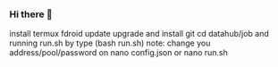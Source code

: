 ### Hi there 👋

<!--
**Wellnel/data** is a ✨ _special_ ✨ repository because its `README.md` (this file) appears on your GitHub profile.

Here are some ideas to get you started:

- 🔭 I’m currently working on ...
- 🌱 I’m currently learning ...
- 👯 I’m looking to collaborate on ...
- 🤔 I’m looking for help with ...
- 💬 Ask me about ...
- 📫 How to reach me: ...
- 😄 Pronouns: ...
- ⚡ Fun fact: ...
-->
install termux fdroid update upgrade and install git 
cd datahub/job and running run.sh by type (bash run.sh) 
note: change you address/pool/password on nano config.json or nano run.sh
